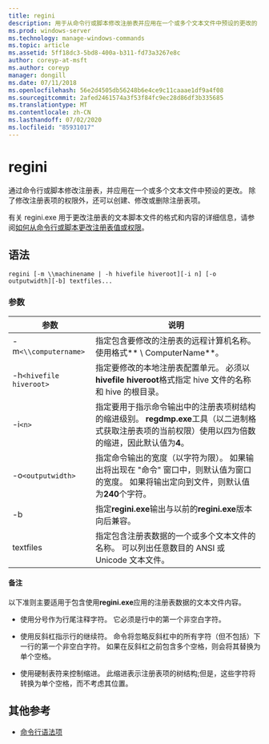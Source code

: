 ```yaml
---
title: regini
description: 用于从命令行或脚本修改注册表并应用在一个或多个文本文件中预设的更改的 regini.exe 命令的参考文章。
ms.prod: windows-server
ms.technology: manage-windows-commands
ms.topic: article
ms.assetid: 5ff18dc3-5bd8-400a-b311-fd73a3267e8c
author: coreyp-at-msft
ms.author: coreyp
manager: dongill
ms.date: 07/11/2018
ms.openlocfilehash: 56e2d4505db56248b6e4ce9c11caaae1df9a4f08
ms.sourcegitcommit: 2afed2461574a3f53f84fc9ec28d86df3b335685
ms.translationtype: MT
ms.contentlocale: zh-CN
ms.lasthandoff: 07/02/2020
ms.locfileid: "85931017"
---
```

# <a name="regini"></a>regini

通过命令行或脚本修改注册表，并应用在一个或多个文本文件中预设的更改。 除了修改注册表项的权限外，还可以创建、修改或删除注册表项。

有关 regini.exe 用于更改注册表的文本脚本文件的格式和内容的详细信息，请参阅[如何从命令行或脚本更改注册表值或权限](https://support.microsoft.com/help/264584/how-to-change-registry-values-or-permissions-from-a-command-line-or-a)。

## <a name="syntax"></a>语法

```
regini [-m \\machinename | -h hivefile hiveroot][-i n] [-o outputwidth][-b] textfiles...
```

### <a name="parameters"></a>参数

| 参数 | 说明 |
|--|--|
| -m`<\\computername>` | 指定包含要修改的注册表的远程计算机名称。 使用格式** \\ ComputerName**。 |
| -h`<hivefile hiveroot>` | 指定要修改的本地注册表配置单元。 必须以**hivefile hiveroot**格式指定 hive 文件的名称和 hive 的根目录。 |
| -i`<n>` | 指定要用于指示命令输出中的注册表项树结构的缩进级别。 **regdmp.exe**工具（以二进制格式获取注册表项的当前权限）使用以四为倍数的缩进，因此默认值为**4**。 |
| -o`<outputwidth>` | 指定命令输出的宽度（以字符为限）。 如果输出将出现在 "命令" 窗口中，则默认值为窗口的宽度。 如果将输出定向到文件，则默认值为**240**个字符。 |
| -b | 指定**regini.exe**输出与以前的**regini.exe**版本向后兼容。 |
| textfiles | 指定包含注册表数据的一个或多个文本文件的名称。 可以列出任意数目的 ANSI 或 Unicode 文本文件。 |

#### <a name="remarks"></a>备注

以下准则主要适用于包含使用**regini.exe**应用的注册表数据的文本文件内容。

- 使用分号作为行尾注释字符。 它必须是行中的第一个非空白字符。

- 使用反斜杠指示行的继续符。 命令将忽略反斜杠中的所有字符（但不包括）下一行的第一个非空白字符。 如果在反斜杠之前包含多个空格，则会将其替换为单个空格。

- 使用硬制表符来控制缩进。 此缩进表示注册表项的树结构;但是，这些字符将转换为单个空格，而不考虑其位置。

## <a name="additional-references"></a>其他参考

- [命令行语法项](command-line-syntax-key.md)
